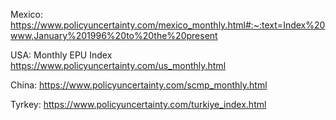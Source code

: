 Mexico:
https://www.policyuncertainty.com/mexico_monthly.html#:~:text=Index%20www,January%201996%20to%20the%20present


USA:
Monthly EPU Index
https://www.policyuncertainty.com/us_monthly.html

China:
https://www.policyuncertainty.com/scmp_monthly.html

Tyrkey:
https://www.policyuncertainty.com/turkiye_index.html